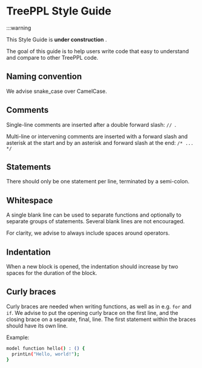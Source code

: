 # TreePPL Style Guide

:::warning

This Style Guide is **under construction** .

The goal of this guide is to help users write code that easy to understand and compare to other TreePPL code. 


## Naming convention
We advise snake_case over CamelCase.


## Comments
Single-line comments are inserted after a double forward slash:  `// `. 

Multi-line or intervening comments are inserted with a forward slash and asterisk at the start and by an asterisk and forward slash at the end: `/* ... */ `


## Statements
There should only be one statement per line, terminated by a semi-colon. 


## Whitespace
A single blank line can be used to separate functions and optionally to separate groups of statements. Several blank lines are not encouraged. 

For clarity, we advise to always include spaces around operators.


## Indentation
When a new block is opened, the indentation should increase by two spaces for the duration of the block.


## Curly braces
Curly braces are needed when writing functions, as well as in e.g. `for` and `if`. We advise to put the opening curly brace on the first line, and the closing brace on a separate, final, line. The first statement within the braces should have its own line. 

Example:

```bash
model function hello() : () { 
  printLn("Hello, world!");
}
```




